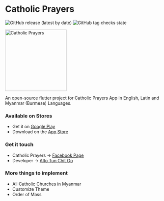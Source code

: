 # Catholic Prayers

![GitHub release (latest by date)](https://img.shields.io/github/v/release/altotunchitoo/catholicprayers)
![GitHub tag checks state](https://img.shields.io/github/checks-status/altotunchitoo/catholicprayers/main)

<img src="https://altotunchitoo.me/uploads/images/prayers_logo.png" alt="Catholic Prayers" width="200" height="200">

An open-source flutter project for Catholic Prayers App in English, Latin and Myanmar (Burmese) Languages.

### Available on Stores
* Get it on [Google Play](https://play.google.com/store/apps/details?id=me.altotunchitoo.prayers)
* Download on the [App Store](https://apps.apple.com/us/app/catholic-prayers-myanmar/id1622209152)

### Get it touch
* Catholic Prayers -> [Facebook Page](https://www.facebook.com/TheCatholicPrayers)
* Developer -> [Alto Tun Chit Oo](https://altotunchitoo.me)

### More things to implement
* All Catholic Churches in Myanmar
* Customize Theme
* Order of Mass
